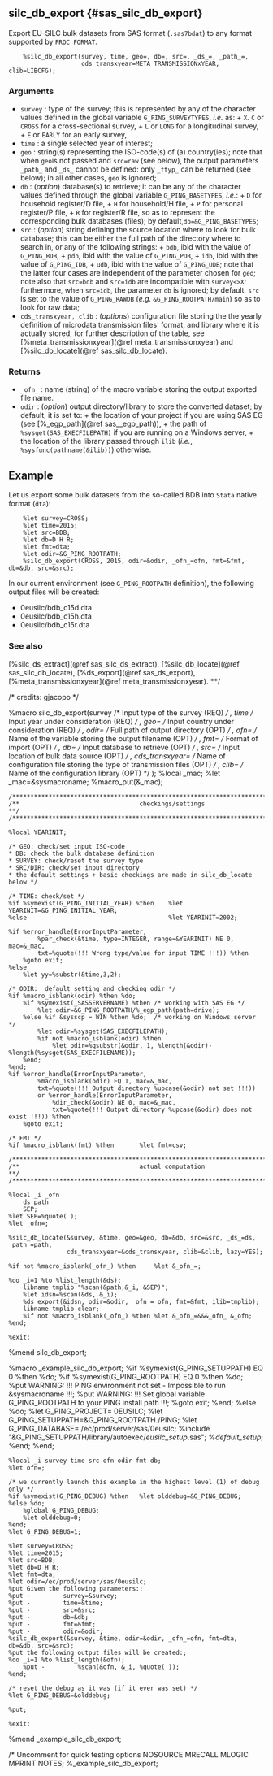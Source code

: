 ## silc_db_export {#sas_silc_db_export}
Export EU-SILC bulk datasets from SAS format (`.sas7bdat`) to any format supported by `PROC FORMAT`.

~~~sas
	%silc_db_export(survey, time, geo=, db=, src=, _ds_=, _path_=, 
					cds_transxyear=META_TRANSMISSIONxYEAR, clib=LIBCFG);
~~~

### Arguments
* `survey` : type of the survey; this is represented by any of the character values defined in the 
	global variable `G_PING_SURVEYTYPES`, _i.e._ as:
		+ `X`. `C` or `CROSS` for a cross-sectional survey,
		+ `L` or `LONG` for a longitudinal survey,
		+ `E` or `EARLY` for an early survey,
* `time` : a single selected year of interest; 
* `geo` : string(s) representing the ISO-code(s) of (a) country(ies); note that when `geo`is not 
	passed and `src=raw` (see below), the output parameters `_path_` and `_ds_` cannot be defined: 
	only `_ftyp_` can be returned (see below); in all other cases, `geo` is ignored;
* `db` : (_option_) database(s) to retrieve; it can be any of the character values defined through 
	the global variable `G_PING_BASETYPES`, _i.e._:
		+ `D` for household register/D file,
		+ `H` for household/H file,
		+ `P` for personal register/P file,
		+ `R` for register/R file,
	so as to represent the corresponding bulk databases (files); by default,`db=&G_PING_BASETYPES`; 
* `src` : (_option_) string defining the source location where to look for bulk database; this can 
	be either the full path of the directory where to search in, or any of the following strings:
		+ `bdb`, ibid with the value of `G_PING_BDB`,
		+ `pdb`, ibid with the value of `G_PING_PDB`,
		+ `idb`, ibid with the value of `G_PING_IDB`,
		+ `udb`, ibid with the value of `G_PING_UDB`;
	note that the latter four cases are independent of the parameter chosen for `geo`;	note also
	that `src=bdb` and `src=idb` are incompatible with `survey<>X`; furthermore, when `src=idb`, 
	the parameter `db` is ignored; by default, `src` is set to the value of `G_PING_RAWDB` (_e.g._ 
	`&G_PING_ROOTPATH/main`) so as to look for raw data;
* `cds_transxyear, clib` : (_options_) configuration file storing the the yearly definition of
	microdata transmission files' format, and library where it is actually stored; for further 
	description of the table, see [%meta_transmissionxyear](@ref meta_transmissionxyear) and 
	[%silc_db_locate](@ref sas_silc_db_locate).

### Returns
* `_ofn_` : name (string) of the macro variable storing the output exported file name.
* `odir` : (_option_) output directory/library to store the converted dataset; by default,
	it is set to:
			+ the location of your project if you are using SAS EG (see [%_egp_path](@ref sas__egp_path)),
			+ the path of `%sysget(SAS_EXECFILEPATH)` if you are running on a Windows server,
			+ the location of the library passed through `ilib` (_i.e._, `%sysfunc(pathname(&ilib))`) 
			otherwise.

## Example
Let us export some bulk datasets from the so-called BDB into `Stata` native format (`dta`):

~~~sas
	%let survey=CROSS;
	%let time=2015;
	%let src=BDB;
	%let db=D H R;
	%let fmt=dta;
	%let odir=&G_PING_ROOTPATH;
	%silc_db_export(CROSS, 2015, odir=&odir, _ofn_=ofn, fmt=&fmt, db=&db, src=&src);
~~~

In our current environment (see `G_PING_ROOTPATH` definition), the following output files will be created:
* 0eusilc/bdb_c15d.dta
* 0eusilc/bdb_c15h.dta
* 0eusilc/bdb_c15r.dta
	
### See also
[%silc_ds_extract](@ref sas_silc_ds_extract), [%silc_db_locate](@ref sas_silc_db_locate),
[%ds_export](@ref sas_ds_export), [%meta_transmissionxyear](@ref meta_transmissionxyear).
**/ 

/* credits: gjacopo */

%macro silc_db_export(survey			/* Input type of the survey 											(REQ) */ 
					, time				/* Input year under consideration 										(REQ) */ 
					, geo=				/* Input country under consideration 										(REQ) */ 
					, odir=				/* Full path of output directory 										(OPT) */
					, _ofn_=			/* Name of the variable storing the output filename 					(OPT) */
					, fmt=				/* Format of import 													(OPT) */
					, db=				/* Input database to retrieve 											(OPT) */
					, src=				/* Input location of bulk data source 									(OPT) */
					, cds_transxyear=	/* Name of configuration file storing the type of transmission files 	(OPT) */
					, clib=				/* Name of the configuration library 								 	(OPT) */
					);
	%local _mac;
	%let _mac=&sysmacroname;
	%macro_put(&_mac);

	/************************************************************************************/
	/**                                 checkings/settings                             **/
	/************************************************************************************/

	%local YEARINIT;

	/* GEO: check/set input ISO-code 
	* DB: check the bulk database definition  
	* SURVEY: check/reset the survey type 
	* SRC/DIR: check/set input directory 
	* the default settings + basic checkings are made in silc_db_locate below */

	/* TIME: check/set */
	%if %symexist(G_PING_INITIAL_YEAR) %then 	%let YEARINIT=&G_PING_INITIAL_YEAR;
	%else										%let YEARINIT=2002;

	%if %error_handle(ErrorInputParameter, 
			%par_check(&time, type=INTEGER, range=&YEARINIT) NE 0, mac=&_mac,		
			txt=%quote(!!! Wrong type/value for input TIME !!!)) %then
		%goto exit;
	%else
		%let yy=%substr(&time,3,2);

	/* ODIR:  default setting and checking odir */
	%if %macro_isblank(odir) %then %do; 
		%if %symexist(_SASSERVERNAME) %then /* working with SAS EG */
			%let odir=&G_PING_ROOTPATH/%_egp_path(path=drive);
		%else %if &sysscp = WIN %then %do; 	/* working on Windows server */
			%let odir=%sysget(SAS_EXECFILEPATH);
			%if not %macro_isblank(odir) %then
				%let odir=%qsubstr(&odir, 1, %length(&odir)-%length(%sysget(SAS_EXECFILENAME));
		%end;
	%end;
	%if %error_handle(ErrorInputParameter, 
			%macro_isblank(odir) EQ 1, mac=&_mac,		
			txt=%quote(!!! Output directory %upcase(&odir) not set !!!))
			or %error_handle(ErrorInputParameter, 
				%dir_check(&odir) NE 0, mac=&_mac,		
				txt=%quote(!!! Output directory %upcase(&odir) does not exist !!!)) %then
		%goto exit;

	/* FMT */
	%if %macro_isblank(fmt) %then 		%let fmt=csv;

	/************************************************************************************/
	/**                                 actual computation                             **/
	/************************************************************************************/

	%local _i _ofn
		ds path
		SEP;
	%let SEP=%quote( );
	%let _ofn=;

	%silc_db_locate(&survey, &time, geo=&geo, db=&db, src=&src, _ds_=ds, _path_=path, 	
					cds_transxyear=&cds_transxyear, clib=&clib, lazy=YES);

	%if not %macro_isblank(_ofn_) %then 	%let &_ofn_=;

	%do _i=1 %to %list_length(&ds);
		libname tmplib "%scan(&path,&_i, &SEP)";
		%let idsn=%scan(&ds, &_i);
		%ds_export(&idsn, odir=&odir, _ofn_=_ofn, fmt=&fmt, ilib=tmplib);
		libname tmplib clear;
		%if not %macro_isblank(_ofn_) %then %let &_ofn_=&&&_ofn_ &_ofn;
	%end;

	%exit:
%mend silc_db_export;

%macro _example_silc_db_export;
	%if %symexist(G_PING_SETUPPATH) EQ 0 %then %do; 
        %if %symexist(G_PING_ROOTPATH) EQ 0 %then %do;	
			%put WARNING: !!! PING environment not set - Impossible to run &sysmacroname !!!;
			%put WARNING: !!! Set global variable G_PING_ROOTPATH to your PING install path !!!;
			%goto exit;
		%end;
		%else %do;
			%let G_PING_PROJECT=	0EUSILC;
        	%let G_PING_SETUPPATH=&G_PING_ROOTPATH./PING; 
			%let G_PING_DATABASE=	/ec/prod/server/sas/0eusilc;
        	%include "&G_PING_SETUPPATH/library/autoexec/_eusilc_setup_.sas";
        	%_default_setup_;
		%end;
    %end;

	%local _i survey time src ofn odir fmt db;
	%let ofn=;

	/* we currently launch this example in the highest level (1) of debug only */
	%if %symexist(G_PING_DEBUG) %then 	%let olddebug=&G_PING_DEBUG;
	%else %do;
		%global G_PING_DEBUG;
		%let olddebug=0;
	%end;
	%let G_PING_DEBUG=1;

	%let survey=CROSS;
	%let time=2015;
	%let src=BDB;
	%let db=D H R;
	%let fmt=dta;
	%let odir=/ec/prod/server/sas/0eusilc;
	%put Given the following parameters:; 
	%put -         survey=&survey;
	%put -         time=&time;
	%put -         src=&src;
	%put -         db=&db;
	%put -         fmt=&fmt;
	%put -         odir=&odir; 
	%silc_db_export(&survey, &time, odir=&odir, _ofn_=ofn, fmt=dta, db=&db, src=&src);
	%put the following output files will be created:;
	%do _i=1 %to %list_length(&ofn);
		%put -         %scan(&ofn, &_i, %quote( ));
	%end;

	/* reset the debug as it was (if it ever was set) */
	%let G_PING_DEBUG=&olddebug;

	%put;

	%exit:
%mend _example_silc_db_export;

/* Uncomment for quick testing
options NOSOURCE MRECALL MLOGIC MPRINT NOTES;
%_example_silc_db_export; 
